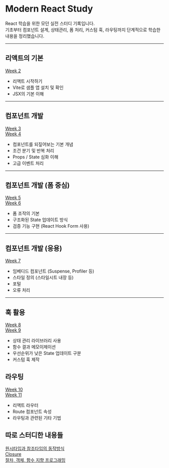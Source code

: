 # Modern React Study

React 학습을 위한 모던 실전 스터디 기록입니다.  
기초부터 컴포넌트 설계, 상태관리, 폼 처리, 커스텀 훅, 라우팅까지 단계적으로 학습한 내용을 정리했습니다.

---

## 리액트의 기본
[Week 2](https://general-biplane-e1e.notion.site/Week-2-1b3d858c2baa8078811bf7d894702db0?source=copy_link)

- 리액트 시작하기
- Vite로 샘플 앱 설치 및 확인
- JSX의 기본 이해

---

## 컴포넌트 개발
[Week 3](https://general-biplane-e1e.notion.site/Week-3-1bad858c2baa80c2ac11cfb25b878fcc?source=copy_link)
</br>
[Week 4](https://general-biplane-e1e.notion.site/Week-4-1bdd858c2baa80c0ba1ed5d086b4690d?source=copy_link)

- 컴포넌트를 되짚어보는 기본 개념
- 조건 분기 및 반복 처리
- Props / State 심화 이해
- 고급 이벤트 처리

---

## 컴포넌트 개발 (폼 중심)
[Week 5](https://general-biplane-e1e.notion.site/Week-5-1c7d858c2baa8049aa25fd20836532eb?source=copy_link)
</br>
[Week 6](https://general-biplane-e1e.notion.site/Week-6-1c7d858c2baa80279b3af81c128f8a79?source=copy_link)

- 폼 조작의 기본
- 구조화된 State 업데이트 방식
- 검증 기능 구현 (React Hook Form 사용)

---

## 컴포넌트 개발 (응용)
[Week 7](https://general-biplane-e1e.notion.site/Week-7-1e5d858c2baa804f9825dd92e796044c?source=copy_link)

- 임베디드 컴포넌트 (Suspense, Profiler 등)
- 스타일 정의 (스타일시트 내장 등)
- 포털
- 오류 처리

---

## 훅 활용
[Week 8](https://general-biplane-e1e.notion.site/Week-8-1f2d858c2baa80ca9a13dce66d3dff49?source=copy_link)
</br>
[Week 9](https://general-biplane-e1e.notion.site/Week-9-200d858c2baa806ebfe7e4e8c779b7de?source=copy_link)

- 상태 관리 라이브러리 사용
- 함수 결과 메모이제이션
- 우선순위가 낮은 State 업데이트 구분
- 커스텀 훅 제작

## 라우팅
[Week 10](https://general-biplane-e1e.notion.site/Week-10-216d858c2baa80f582ebcfaae3bcc90c?source=copy_link)
</br>
[Week 11](https://general-biplane-e1e.notion.site/Week-11-218d858c2baa8025ad62e2c94549294a?source=copy_link)

- 리액트 라우터
- Route 컴포넌트 속성
- 라우팅과 관련된 기타 기법

## 따로 스터디한 내용들
[원시타입과 참조타입의 동작방식](https://general-biplane-e1e.notion.site/Week-11-218d858c2baa8025ad62e2c94549294a?source=copy_link)
</br>
[Closure](https://general-biplane-e1e.notion.site/Closure-1c2d858c2baa803dba39d6ad332587e1?source=copy_link)
</br>
[절차, 객체, 함수 지향 프로그래밍](https://general-biplane-e1e.notion.site/1c2d858c2baa804087a0ce28a8557374?source=copy_link)
